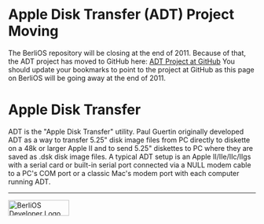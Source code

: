 Apple Disk Transfer (ADT) Project Moving
========================================

The BerliOS repository will be closing at the end of 2011.  Because of that, 
the ADT project has moved to GitHub here: 
[ADT Project at GitHub](https://github.com/david-schmidt/adt/wiki)
You should update your bookmarks to point to the project at GitHub as this
page on BerliOS will be going away at the end of 2011.

Apple Disk Transfer
===================

ADT is the "Apple Disk Transfer" utility. Paul Guertin originally developed
ADT as a way to transfer 5.25" disk image files from PC directly to diskette
on a 48k or larger Apple II and to send 5.25" diskettes to PC where they are
saved as .dsk disk image files. A typical ADT setup is an Apple II/IIe/IIc/IIgs
with a serial card or built-in serial port connected via a NULL modem cable to
a PC's COM port or a classic Mac's modem port with each computer running ADT.

---

<a href="http://developer.berlios.de" title="BerliOS Developer">
    <img src="http://developer.berlios.de/bslogo.php?group_id=5617"
        width="124px" height="32px" border="0" alt="BerliOS Developer Logo" />
</a>
